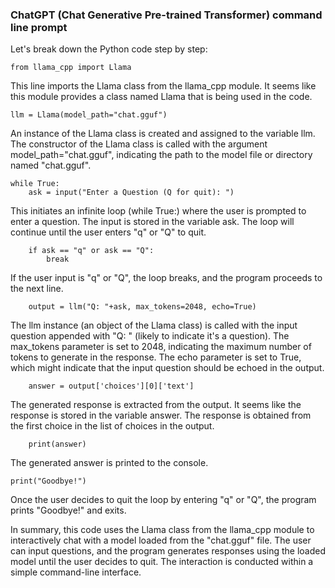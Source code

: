 ### ChatGPT (Chat Generative Pre-trained Transformer) command line prompt

Let's break down the Python code step by step:
```
from llama_cpp import Llama
```
This line imports the Llama class from the llama_cpp module. It seems like this module provides a class named Llama that is being used in the code.
```
llm = Llama(model_path="chat.gguf")
```
An instance of the Llama class is created and assigned to the variable llm. The constructor of the Llama class is called with the argument model_path="chat.gguf", indicating the path to the model file or directory named "chat.gguf".
```
while True:
    ask = input("Enter a Question (Q for quit): ")
```
This initiates an infinite loop (while True:) where the user is prompted to enter a question. The input is stored in the variable ask. The loop will continue until the user enters "q" or "Q" to quit.
```
    if ask == "q" or ask == "Q":
        break
```
If the user input is "q" or "Q", the loop breaks, and the program proceeds to the next line.

```
    output = llm("Q: "+ask, max_tokens=2048, echo=True)
```
The llm instance (an object of the Llama class) is called with the input question appended with "Q: " (likely to indicate it's a question). The max_tokens parameter is set to 2048, indicating the maximum number of tokens to generate in the response. The echo parameter is set to True, which might indicate that the input question should be echoed in the output.

```
    answer = output['choices'][0]['text']
```
The generated response is extracted from the output. It seems like the response is stored in the variable answer. The response is obtained from the first choice in the list of choices in the output.
```
    print(answer)
```
The generated answer is printed to the console.
```
print("Goodbye!")
```
Once the user decides to quit the loop by entering "q" or "Q", the program prints "Goodbye!" and exits.

In summary, this code uses the Llama class from the llama_cpp module to interactively chat with a model loaded from the "chat.gguf" file. The user can input questions, and the program generates responses using the loaded model until the user decides to quit. The interaction is conducted within a simple command-line interface.
